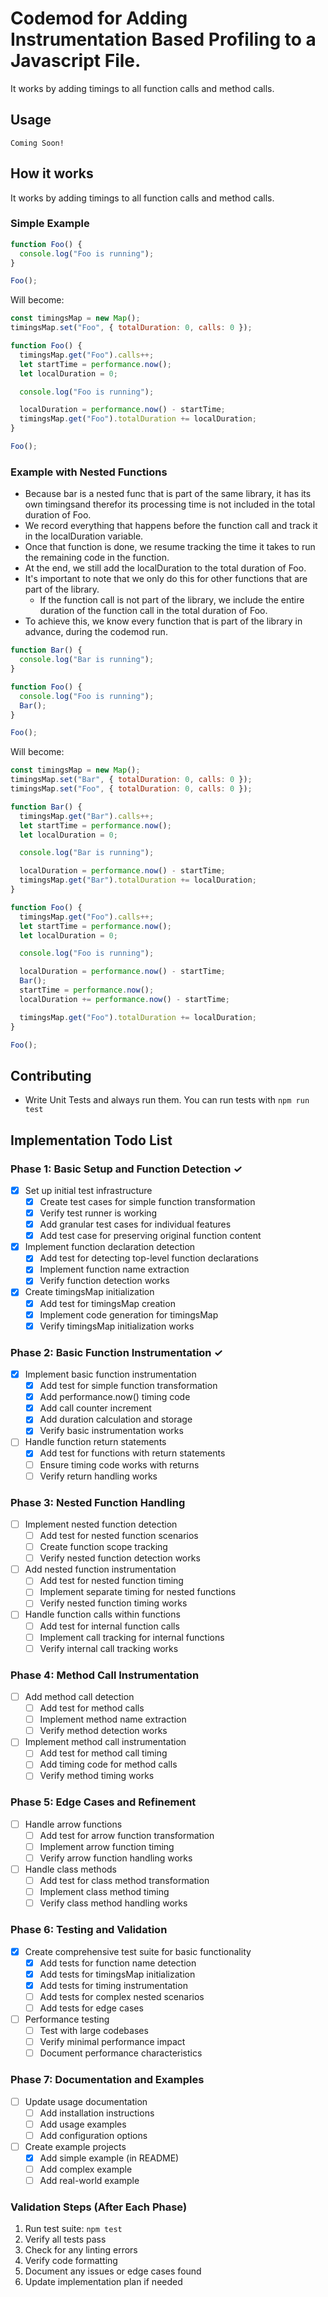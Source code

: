 # Codemod for Adding Instrumentation Based Profiling to a Javascript File.

It works by adding timings to all function calls and method calls.

## Usage

```
Coming Soon!
```

## How it works

It works by adding timings to all function calls and method calls.

### Simple Example

```javascript
function Foo() {
  console.log("Foo is running");
}

Foo();
```

Will become:

```javascript
const timingsMap = new Map();
timingsMap.set("Foo", { totalDuration: 0, calls: 0 });

function Foo() {
  timingsMap.get("Foo").calls++;
  let startTime = performance.now();
  let localDuration = 0;

  console.log("Foo is running");

  localDuration = performance.now() - startTime;
  timingsMap.get("Foo").totalDuration += localDuration;
}

Foo();
```

### Example with Nested Functions

- Because bar is a nested func that is part of the same library, it has its own timingsand therefor its processing time is not included in the total duration of Foo.
- We record everything that happens before the function call and track it in the localDuration variable.
- Once that function is done, we resume tracking the time it takes to run the remaining code in the function.
- At the end, we still add the localDuration to the total duration of Foo.
- It's important to note that we only do this for other functions that are part of the library.
  - If the function call is not part of the library, we include the entire duration of the function call in the total duration of Foo.
- To achieve this, we know every function that is part of the library in advance, during the codemod run.

```javascript
function Bar() {
  console.log("Bar is running");
}

function Foo() {
  console.log("Foo is running");
  Bar();
}

Foo();
```

Will become:

```javascript
const timingsMap = new Map();
timingsMap.set("Bar", { totalDuration: 0, calls: 0 });
timingsMap.set("Foo", { totalDuration: 0, calls: 0 });

function Bar() {
  timingsMap.get("Bar").calls++;
  let startTime = performance.now();
  let localDuration = 0;

  console.log("Bar is running");

  localDuration = performance.now() - startTime;
  timingsMap.get("Bar").totalDuration += localDuration;
}

function Foo() {
  timingsMap.get("Foo").calls++;
  let startTime = performance.now();
  let localDuration = 0;

  console.log("Foo is running");

  localDuration = performance.now() - startTime;
  Bar();
  startTime = performance.now();
  localDuration += performance.now() - startTime;

  timingsMap.get("Foo").totalDuration += localDuration;
}

Foo();
```

## Contributing

- Write Unit Tests and always run them. You can run tests with `npm run test`

## Implementation Todo List

### Phase 1: Basic Setup and Function Detection ✓

- [x] Set up initial test infrastructure
  - [x] Create test cases for simple function transformation
  - [x] Verify test runner is working
  - [x] Add granular test cases for individual features
  - [x] Add test case for preserving original function content
- [x] Implement function declaration detection
  - [x] Add test for detecting top-level function declarations
  - [x] Implement function name extraction
  - [x] Verify function detection works
- [x] Create timingsMap initialization
  - [x] Add test for timingsMap creation
  - [x] Implement code generation for timingsMap
  - [x] Verify timingsMap initialization works

### Phase 2: Basic Function Instrumentation ✓

- [x] Implement basic function instrumentation
  - [x] Add test for simple function transformation
  - [x] Add performance.now() timing code
  - [x] Add call counter increment
  - [x] Add duration calculation and storage
  - [x] Verify basic instrumentation works
- [ ] Handle function return statements
  - [x] Add test for functions with return statements
  - [ ] Ensure timing code works with returns
  - [ ] Verify return handling works

### Phase 3: Nested Function Handling

- [ ] Implement nested function detection
  - [ ] Add test for nested function scenarios
  - [ ] Create function scope tracking
  - [ ] Verify nested function detection works
- [ ] Add nested function instrumentation
  - [ ] Add test for nested function timing
  - [ ] Implement separate timing for nested functions
  - [ ] Verify nested function timing works
- [ ] Handle function calls within functions
  - [ ] Add test for internal function calls
  - [ ] Implement call tracking for internal functions
  - [ ] Verify internal call tracking works

### Phase 4: Method Call Instrumentation

- [ ] Add method call detection
  - [ ] Add test for method calls
  - [ ] Implement method name extraction
  - [ ] Verify method detection works
- [ ] Implement method call instrumentation
  - [ ] Add test for method call timing
  - [ ] Add timing code for method calls
  - [ ] Verify method timing works

### Phase 5: Edge Cases and Refinement

- [ ] Handle arrow functions
  - [ ] Add test for arrow function transformation
  - [ ] Implement arrow function timing
  - [ ] Verify arrow function handling works
- [ ] Handle class methods
  - [ ] Add test for class method transformation
  - [ ] Implement class method timing
  - [ ] Verify class method handling works

### Phase 6: Testing and Validation

- [x] Create comprehensive test suite for basic functionality
  - [x] Add tests for function name detection
  - [x] Add tests for timingsMap initialization
  - [x] Add tests for timing instrumentation
  - [ ] Add tests for complex nested scenarios
  - [ ] Add tests for edge cases
- [ ] Performance testing
  - [ ] Test with large codebases
  - [ ] Verify minimal performance impact
  - [ ] Document performance characteristics

### Phase 7: Documentation and Examples

- [ ] Update usage documentation
  - [ ] Add installation instructions
  - [ ] Add usage examples
  - [ ] Add configuration options
- [ ] Create example projects
  - [x] Add simple example (in README)
  - [ ] Add complex example
  - [ ] Add real-world example

### Validation Steps (After Each Phase)

1. Run test suite: `npm test`
2. Verify all tests pass
3. Check for any linting errors
4. Verify code formatting
5. Document any issues or edge cases found
6. Update implementation plan if needed
